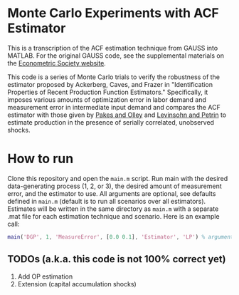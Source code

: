 # Monte Carlo Experiments with ACF Estimator

This is a transcription of the ACF estimation technique from GAUSS into MATLAB. For the original GAUSS code, see the supplemental materials on the [Econometric Society website](https://www.econometricsociety.org/publications/econometrica/2015/11/01/identification-properties-recent-production-function-estimators).

This code is a series of Monte Carlo trials to verify the robustness of the estimator proposed by Ackerberg, Caves, and Frazer in "Identification Properties of Recent Production Function Estimators." Specifically, it imposes various amounts of optimization error in labor demand and measurement error in intermediate input demand and compares the ACF estimator with those given by [Pakes and Olley](https://www.econometricsociety.org/publications/econometrica/1996/11/01/dynamics-productivity-telecommunications-equipment-industry) and [Levinsohn and Petrin](https://econpapers.repec.org/article/ouprestud/v_3a70_3ay_3a2003_3ai_3a2_3ap_3a317-341.htm) to estimate production in the presence of serially correlated, unobserved shocks.

# How to run

Clone this repository and open the `main.m` script. Run main with the desired data-generating process (1, 2, or 3), the desired amount of measurement error, and the estimator to use. All arguments are optional, see defaults defined in `main.m` (default is to run all scenarios over all estimators). Estimates will be written in the same directory as `main.m` with a separate .mat file for each estimation technique and scenario. Here is an example call:
```matlab
main('DGP', 1, 'MeasureError', [0.0 0.1], 'Estimator', 'LP') % arguments can be scalars or row vectors (1xn cell arrays for char)
```

## TODOs (a.k.a. this code is not 100% correct yet)

1. Add OP estimation
2. Extension (capital accumulation shocks)
